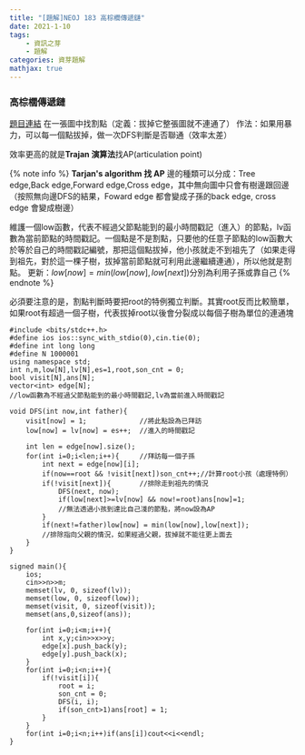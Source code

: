 ```yaml
---
title: "[題解]NEOJ 183 高棕櫚傳遞鏈"
date: 2021-1-10
tags: 
    - 資訊之芽
    - 題解
categories: 資芽題解
mathjax: true
---
```


### 高棕櫚傳遞鏈
<!--more-->
[題目連結](https://neoj.sprout.tw/problem/183/)
在一張圖中找割點（定義：拔掉它整張圖就不連通了）
作法：如果用暴力，可以每一個點拔掉，做一次DFS判斷是否聯通（效率太差）

效率更高的就是**Trajan 演算法**找AP(articulation point)

{% note info %}
**Tarjan's algorithm 找 AP**
邊的種類可以分成：Tree edge,Back edge,Forward edge,Cross edge，其中無向圖中只會有樹邊跟回邊（按照無向邊DFS的結果，Foward edge 都會變成子孫的back edge, cross edge 會變成樹邊）

維護一個low函數，代表不經過父節點能到的最小時間戳記（進入）的節點，lv函數為當前節點的時間戳記。一個點是不是割點，只要他的任意子節點的low函數大於等於自己的時間戳記編號，那把這個點拔掉，他小孩就走不到祖先了（如果走得到祖先，對於這一棵子樹，拔掉當前節點就可利用此邊繼續連通），所以他就是割點。
更新：$low[now] = min(low[now],low[next])$分別為利用子孫或靠自己
{% endnote %}

必須要注意的是，割點判斷時要把root的特例獨立判斷。其實root反而比較簡單，如果root有超過一個子樹，代表拔掉root以後會分裂成以每個子樹為單位的連通塊

```cpp=
#include <bits/stdc++.h>
#define ios ios::sync_with_stdio(0),cin.tie(0);
#define int long long
#define N 1000001
using namespace std;
int n,m,low[N],lv[N],es=1,root,son_cnt = 0;
bool visit[N],ans[N];
vector<int> edge[N];
//low函數為不經過父節點能到的最小時間戳記,lv為當前進入時間戳記

void DFS(int now,int father){
    visit[now] = 1;             //將此點設為已拜訪
    low[now] = lv[now] = es++;  //進入的時間戳記
    
    int len = edge[now].size();
    for(int i=0;i<len;i++){     //拜訪每一個子孫
        int next = edge[now][i];
        if(now==root && !visit[next])son_cnt++;//計算root小孩（處理特例）
        if(!visit[next]){       //排除走到祖先的情況
            DFS(next, now);
            if(low[next]>=lv[now] && now!=root)ans[now]=1;
            //無法透過小孩到達比自己淺的節點，將now設為AP
        }
        if(next!=father)low[now] = min(low[now],low[next]);
        //排除指向父親的情況，如果經過父親，拔掉就不能往更上面去
    }
}

signed main(){
    ios;
    cin>>n>>m;
    memset(lv, 0, sizeof(lv));
    memset(low, 0, sizeof(low));
    memset(visit, 0, sizeof(visit));
    memset(ans,0,sizeof(ans));
    
    for(int i=0;i<m;i++){
        int x,y;cin>>x>>y;
        edge[x].push_back(y);
        edge[y].push_back(x);
    }
    for(int i=0;i<n;i++){
        if(!visit[i]){
            root = i;
            son_cnt = 0;
            DFS(i, i);
            if(son_cnt>1)ans[root] = 1;
        }
    }
    for(int i=0;i<n;i++)if(ans[i])cout<<i<<endl;
}
```
